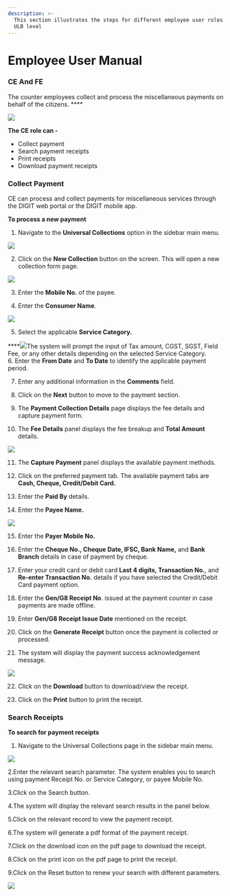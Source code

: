 ```yaml
---
description: >-
  This section illustrates the steps for different employee user roles at the
  ULB level
---
```


# Employee User Manual

### **CE And FE**

The counter employees collect and process the miscellaneous payments on behalf of the citizens.  ****

![](https://docs.google.com/drawings/u/0/d/sdqYT5-oQRjT_c5OP_fcsbA/image?w=303&h=297&rev=128&ac=1&parent=1GZKzf7O_6WDB5ba1gb6QUT6CqipoQzuRuWT44fTAgGo)

**The CE role can -**

* Collect payment
* Search payment receipts
* Print receipts
* Download payment receipts

### **Collect Payment**

CE can process and collect payments for miscellaneous services through the DIGIT web portal or the DIGIT mobile app. 

**To process a new payment**

1. Navigate to the **Universal Collections** option in the sidebar main menu. 

![](https://docs.google.com/drawings/u/0/d/sHDxtCHirCj-8f8WY383r5g/image?w=289&h=357&rev=59&ac=1&parent=1GZKzf7O_6WDB5ba1gb6QUT6CqipoQzuRuWT44fTAgGo)

2. Click on the **New Collection** button on the screen. This will open a new collection form page.

![](https://docs.google.com/drawings/u/0/d/sZFok4oTVR3-Z5P6RpiHlrQ/image?w=624&h=184&rev=57&ac=1&parent=1GZKzf7O_6WDB5ba1gb6QUT6CqipoQzuRuWT44fTAgGo)

3. Enter the **Mobile No.** of the payee.

4. Enter the **Consumer Name**.

![](https://docs.google.com/drawings/u/0/d/sU091UrGzf-BIhQXc-K1OnA/image?w=598&h=349&rev=65&ac=1&parent=1GZKzf7O_6WDB5ba1gb6QUT6CqipoQzuRuWT44fTAgGo)

5. Select the applicable **Service Category.**

\*\*\*\*![](https://lh5.googleusercontent.com/uqYYjHxISkVJCsyIbIowaKd4n-6MfFodRv-P5IL9kSfj8s3TawrTDafO6gkbst0mpnQ7LFK_umYWIyAClGVK-4FdPeFkSliScbRWSMN0U343QQBg4ikzL7pcsWjMCT1iMwphbpyJ)The system will prompt the input of Tax amount, CGST, SGST, Field Fee, or any other details depending on the selected Service Category.  
6. Enter the **From Date** and **To Date** to identify the applicable payment period.

7. Enter any additional information in the **Comments** field.

8. Click on the **Next** button to move to the payment section.

9. The **Payment Collection Details** page displays the fee details and capture payment form.

10. The **Fee Details** panel displays the fee breakup and **Total Amount** details.

![](https://lh6.googleusercontent.com/MvPGlTveclKajRWJnyKrRrbSyOKfDKkw1NzE0X9tCFUioKlz5NrPXU_nvVrFEuqLbpU20bJG-RoSsJlW7GCr_u0hCnRbqgiu3Kfwl-UYS3pOLB7W6YOm_ffNonFLtJrSpCR8q-nu)

11. The **Capture Payment** panel displays the available payment methods.

12. Click on the preferred payment tab. The available payment tabs are **Cash, Cheque, Credit/Debit Card.**

13. Enter the **Paid By** details.

14. Enter the **Payee Name.**

![](https://docs.google.com/drawings/u/0/d/s_tv2UAnfFyxWdg76C7_GMQ/image?w=624&h=331&rev=71&ac=1&parent=1GZKzf7O_6WDB5ba1gb6QUT6CqipoQzuRuWT44fTAgGo)

15. Enter the **Payer Mobile No.**

16. Enter the **Cheque No., Cheque Date, IFSC, Bank Name,** and **Bank Branch** details in case of payment by cheque.

17. Enter your credit card or debit card **Last 4 digits, Transaction No.**, and **Re-enter Transaction No.** details if you have selected the Credit/Debit Card payment option.

18. Enter the **Gen/G8 Receipt No**. issued at the payment counter in case payments are made offline. 

19. Enter **Gen/G8 Receipt Issue Date** mentioned on the receipt.

20. Click on the **Generate Receipt** button once the payment is collected or processed.

21. The system will display the payment success acknowledgement message.

![](https://lh4.googleusercontent.com/L-wJWESDZNSQDjPpdBtWKm4j4gyzxc4v6TYDCmchZ7OuJeUfq3ipiMovnboiFj2aKsQ7AM6Vb4cwGlJiEftxc5dXNEf8tMM3I0fFpZ9pzFNaAiDS4wpcnyqTmRDlw7zPmu4bxMdJ)

22. Click on the **Download** button to download/view the receipt.

23. Click on the **Print** button to print the receipt.

### **Search Receipts**

**To search for payment receipts**

1. Navigate to the Universal Collections page in the sidebar main menu.

![](https://lh3.googleusercontent.com/IEjyNR2jqJ5Lk6bRw2UC_4HG7xu8g496jqpCs4NmGRi8TXGvWt3cVFYElr_uzHvggHj3CjH4DI_r4Gs-BFd3Rfp_LoMfotgwkcArovKhvPkFGtJ2QRkKJ8r7RWfiqtrbtERcHDB7)

2.Enter the relevant search parameter. The system enables you to search using payment Receipt No. or Service Category, or payee Mobile No.

3.Click on the Search button.

4.The system will display the relevant search results in the panel below.

5.Click on the relevant record to view the payment receipt.

6.The system will generate a pdf format of the payment receipt.

7.Click on the download icon on the pdf page to download the receipt.

8.Click on the print icon on the pdf page to print the receipt.

9.Click on the Reset button to renew your search with different parameters.

![](https://lh3.googleusercontent.com/u3oLM8vb8NQGxqz_AK7ZvHmtMX_99oQB_VBr4qMODxiqqAjBrjesi8p--HC-58sjeczNGShKz8Jd-lCqeUO5f-AxQIaRyrWwu8xhSOF48WGAc-3KS1v8JOnIDw0tfRGKHvXtXaMy)

